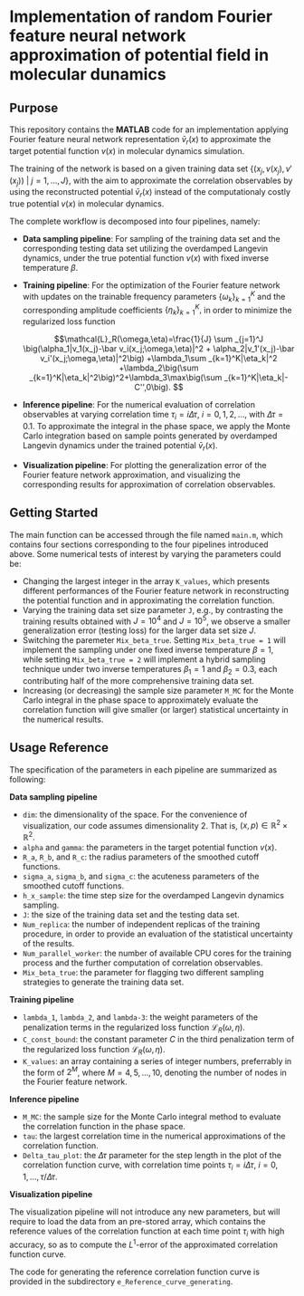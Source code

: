 # Implementation of random Fourier feature neural network approximation of potential field in molecular dunamics

## Purpose

This repository contains the **MATLAB** code for an implementation applying Fourier feature neural network representation $\bar{v}_r(x)$ to approximate the target potential function $v(x)$ in molecular dynamics simulation. 

The training of the network is based on a given training data set $`\big\{ \big(x_j,v(x_j), v'(x_j)\big)\ |\ j=1,\ldots,J \big\}`$, with the aim to approximate the correlation observables by using the reconstructed potential $\bar{v}_r(x)$ instead of the computationaly costly true potential $v(x)$ in molecular dynamics.

The complete workflow is decomposed into four pipelines, namely: 
* **Data sampling pipeline**: For sampling of the training data set and the corresponding testing data set utilizing the overdamped Langevin dynamics, under the true potential function $v(x)$ with fixed inverse temperature $\beta$.
* **Training pipeline**: For the optimization of the Fourier feature network with updates on the trainable frequency parameters $`\{\omega_k\}_{k=1}^K`$ and the corresponding amplitude coefficients $`\{\eta_k\}_{k=1}^K,`$ in order to minimize the regularized loss function

  $$\mathcal{L}_R(\omega,\eta)=\frac{1}{J} \sum _{j=1}^J \big(\alpha_1|v_1(x_j)-\bar v_i(x_j;\omega,\eta)|^2 + \alpha_2|v_1'(x_j)-\bar v_i'(x_j;\omega,\eta)|^2\big) +\lambda_1\sum _{k=1}^K|\eta_k|^2  +\lambda_2\big(\sum _{k=1}^K|\eta_k|^2\big)^2+\lambda_3\max\big(\sum _{k=1}^K|\eta_k|-C'',0\big). $$

* **Inference pipeline**: For the numerical evaluation of correlation observables at varying correlation time $\tau_i=i \Delta \tau$, $i=0,1,2,\dots,$ with $\Delta \tau=0.1$. To approximate the integral in the phase space, we apply the Monte Carlo integration based on sample points generated by overdamped Langevin dynamics under the trained potential $\bar{v}_r(x)$.
*  **Visualization pipeline**: For plotting the generalization error of the Fourier feature network approximation, and visualizing the corresponding results for approximation of correlation observables.
  
## Getting Started

The main function can be accessed through the file named `main.m`, which contains four sections corresponding to the four pipelines introduced above. 
Some numerical tests of interest by varying the parameters could be:
* Changing the largest integer in the array `K_values`, which presents different performances of the Fourier feature network in reconstructing the potential function and in approximating the correlation function.
* Varying the training data set size parameter `J`, e.g., by contrasting the training results obtained with $J=10^4$ and $J=10^5$, we observe a smaller generalization error (testing loss) for the larger data set size $J$.
* Switching the paremeter `Mix_beta_true`. Setting `Mix_beta_true = 1` will implement the sampling under one fixed inverse temperature $\beta=1$, while setting `Mix_beta_true = 2` will implement a hybrid sampling technique under two inverse temperatures $\beta_1=1$ and $\beta_2=0.3$, each contributing half of the more comprehensive training data set.
* Increasing (or decreasing) the sample size parameter `M_MC` for the Monte Carlo integral in the phase space to approximately evaluate the correlation function will give smaller (or larger) statistical uncertainty in the numerical results.


## Usage Reference
The specification of the parameters in each pipeline are summarized as following:

**Data sampling pipeline**
*  `dim`:                                   the dimensionality of the space. For the convenience of visualization, our code assumes dimensionality 2. That is, $(x,p)\in\mathbb{R}^2\times \mathbb{R}^2$.
*  `alpha` and `gamma`:                     the parameters in the target potential function $v(x)$.
*  `R_a`, `R_b`, and `R_c`:                 the radius parameters of the smoothed cutoff functions.
*  `sigma_a`, `sigma_b`, and `sigma_c`:     the acuteness parameters of the smoothed cutoff functions.
*  `h_x_sample`:                            the time step size for the overdamped Langevin dynamics sampling.
*  `J`:                                     the size of the training data set and the testing data set.
*  `Num_replica`:                           the number of independent replicas of the training procedure, in order to provide an evaluation of the statistical uncertainty of the results.
*  `Num_parallel_worker`:                   the number of available CPU cores for the training process and the further computation of correlation observables.
*  `Mix_beta_true`:                         the parameter for flagging two different sampling strategies to generate the training data set. 

**Training pipeline**
*  `lambda_1`, `lambda_2`, and `lambda-3`:  the weight parameters of the penalization terms in the regularized loss function $\mathcal{L}_R(\omega, \eta)$.
*  `C_const_bound`:                         the constant parameter $C$ in the third penalization term of the regularized loss function $\mathcal{L}_R(\omega, \eta)$.
*  `K_values`:                              an array containing a series of integer numbers, preferrably in the form of $2^M$, where $M=4,5,\dots,10$, denoting the number of nodes in the Fourier feature network.

**Inference pipeline**
* `M_MC`:                                   the sample size for the Monte Carlo integral method to evaluate the correlation function in the phase space.
* `tau`:                                    the largest correlation time in the numerical approximations of the correlation function.
* `Delta_tau_plot`:                         the $\Delta \tau$ parameter for the step length in the plot of the correlation function curve, with correlation time points $\tau_i=i \Delta \tau$, $i=0,1,\dots,\tau/\Delta\tau$.

**Visualization pipeline**

The visualization pipeline will not introduce any new parameters, but will require to load the data from an pre-stored array, which contains the reference values of the correlation function at each time point $\tau_i$ with high accuracy, so as to compute the $L^1$-error of the approximated correlation function curve.

The code for generating the reference correlation function curve is provided in the subdirectory `e_Reference_curve_generating`.


 
